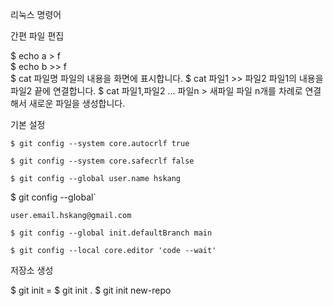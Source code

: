 리눅스 명령어

간편 파일 편집

$ echo a > f   
$ echo b >> f   
$ cat 파일명	파일의 내용을 화면에 표시합니다.
$ cat 파일1 >> 파일2	파일1의 내용을 파일2 끝에 연결합니다.
$ cat 파일1,파일2 ... 파일n > 새파일	파일 n개를 차례로 연결해서 새로운 파일을 생성합니다.


기본 설정


```
$ git config --system core.autocrlf true
```

```
$ git config --system core.safecrlf false
```   

```
$ git config --global user.name hskang
```


$ git config --global`   

`user.email.hskang@gmail.com`   

`$ git config --global init.defaultBranch main`

`$ git config --local core.editor 'code --wait'`

저장소 생성

$ git init
= $ git init .
$ git init new-repo


